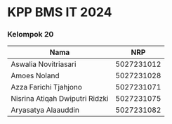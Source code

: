 # KPP BMS IT 2024

### Kelompok 20

| Nama                          | NRP         |
|-------------------------------|-------------|
| Aswalia Novitriasari          | 5027231012  |
| Amoes Noland                  | 5027231028  |
| Azza Farichi Tjahjono         | 5027231071  |
| Nisrina Atiqah Dwiputri Ridzki| 5027231075  |
| Aryasatya Alaauddin           | 5027231082  |
